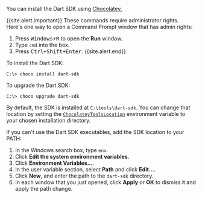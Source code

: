 You can install the Dart SDK using [Chocolatey.][Chocolatey]

{{site.alert.important}}
  These commands require administrator rights.
  Here's one way to open a Command Prompt window
  that has admin rights:

  1. Press <kbd>Windows+R</kbd> to open the **Run** window.
  2. Type `cmd` into the box.
  3. Press <kbd>Ctrl+Shift+Enter</kbd>.
{{site.alert.end}}

To install the Dart SDK:

```terminal
C:\> choco install dart-sdk
```

To upgrade the Dart SDK:

```terminal
C:\> choco upgrade dart-sdk
```

By default, the SDK is installed at `C:\tools\dart-sdk`.
You can change that location by setting
the [`ChocolateyToolsLocation`][] environment variable
to your chosen installation directory.

If you can't use the Dart SDK executables,
add the SDK location to your PATH:

1. In the Windows search box, type `env`.
2. Click **Edit the system environment variables**.
3. Click **Environment Variables...**.
4. In the user variable section, select **Path** and click **Edit...**.
5. Click **New**, and enter the path to the `dart-sdk` directory.
6. In each window that you just opened,
   click **Apply** or **OK** to dismiss it and apply the path change.

[Chocolatey]: https://chocolatey.org
[`ChocolateyToolsLocation`]: https://stackoverflow.com/questions/19752533/how-do-i-set-chocolatey-to-install-applications-onto-another-drive/68314437#68314437
